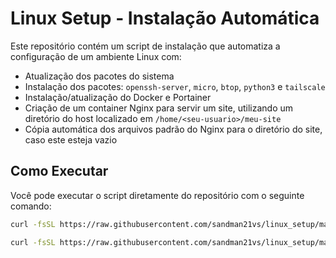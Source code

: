 # Linux Setup - Instalação Automática

Este repositório contém um script de instalação que automatiza a configuração de um ambiente Linux com:

- Atualização dos pacotes do sistema  
- Instalação dos pacotes: `openssh-server`, `micro`, `btop`, `python3` e `tailscale`  
- Instalação/atualização do Docker e Portainer  
- Criação de um container Nginx para servir um site, utilizando um diretório do host localizado em `/home/<seu-usuario>/meu-site`  
- Cópia automática dos arquivos padrão do Nginx para o diretório do site, caso este esteja vazio

## Como Executar

Você pode executar o script diretamente do repositório com o seguinte comando:

```bash
curl -fsSL https://raw.githubusercontent.com/sandman21vs/linux_setup/main/install.sh -o /tmp/install.sh && sudo bash /tmp/install.sh

````
```bash
curl -fsSL https://raw.githubusercontent.com/sandman21vs/linux_setup/main/meu-site/deploy.sh -o /tmp/deploy.sh && bash /tmp/deploy.sh
